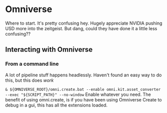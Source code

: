# Omniverse

Where to start. It's pretty confusing hey. Hugely appreciate NVIDIA pushing USD more into the zeitgeist. But dang, could they have done it a little less confusing??

## Interacting with Omniverse

### From a command line

A lot of pipeline stuff happens headlessly. Haven't found an easy way to do this, but this does _work_

`& ${OMNIVERSE_ROOT}/omni.create.bat --enable omni.kit.asset_converter --exec "${SCRIPT_PATH}" --no-window`
Enable whatever you need. The benefit of using omni.create, is if you have been using Omniverse Create to debug in a gui, this has all the extensions loaded.
